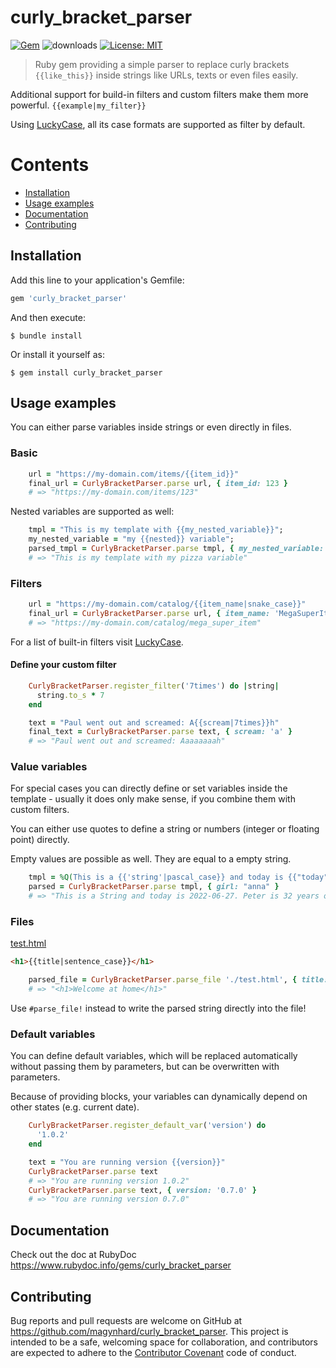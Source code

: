 # curly_bracket_parser
[![Gem](https://img.shields.io/gem/v/curly_bracket_parser?color=default&style=plastic&logo=ruby&logoColor=red)](https://rubygems.org/gems/curly_bracket_parser)
![downloads](https://img.shields.io/gem/dt/curly_bracket_parser?color=blue&style=plastic)
[![License: MIT](https://img.shields.io/badge/License-MIT-gold.svg?style=plastic&logo=mit)](LICENSE)

> Ruby gem providing a simple parser to replace curly brackets `{{like_this}}` inside strings like URLs, texts or even files easily.

Additional support for build-in filters and custom filters make them more powerful. `{{example|my_filter}}`

Using [LuckyCase](https://github.com/magynhard/lucky_case), all its case formats are supported as filter by default.





# Contents

* [Installation](#installation)
* [Usage examples](#usage)
* [Documentation](#documentation)
* [Contributing](#contributing)




<a name="installation"></a>
## Installation

Add this line to your application's Gemfile:

```ruby
gem 'curly_bracket_parser'
```

And then execute:

    $ bundle install

Or install it yourself as:

    $ gem install curly_bracket_parser
    

<a name="usage"></a>
## Usage examples

You can either parse variables inside strings or even directly in files.

### Basic

```ruby
    url = "https://my-domain.com/items/{{item_id}}"
    final_url = CurlyBracketParser.parse url, { item_id: 123 }
    # => "https://my-domain.com/items/123"
```

Nested variables are supported as well:
```ruby
    tmpl = "This is my template with {{my_nested_variable}}";
    my_nested_variable = "my {{nested}} variable"; 
    parsed_tmpl = CurlyBracketParser.parse tmpl, { my_nested_variable: my_nested_variable, nested: 'pizza'}
    # => "This is my template with my pizza variable"
```



### Filters

```ruby
    url = "https://my-domain.com/catalog/{{item_name|snake_case}}"
    final_url = CurlyBracketParser.parse url, { item_name: 'MegaSuperItem' }
    # => "https://my-domain.com/catalog/mega_super_item"
```

For a list of built-in filters visit [LuckyCase](https://github.com/magynhard/lucky_case).

#### Define your custom filter

```ruby
    CurlyBracketParser.register_filter('7times') do |string|
      string.to_s * 7
    end

    text = "Paul went out and screamed: A{{scream|7times}}h"
    final_text = CurlyBracketParser.parse text, { scream: 'a' }
    # => "Paul went out and screamed: Aaaaaaaah"
```


### Value variables

For special cases you can directly define or set variables inside the template - usually it does only make sense, if you combine them with custom filters.

You can either use quotes to define a string or numbers (integer or floating point) directly.

Empty values are possible as well. They are equal to a empty string.

```ruby
    tmpl = %Q(This is a {{'string'|pascal_case}} and today is {{"today"|date_filter}}. Peter is {{'1990-10-05'|iso_date_age}} years old. His girlfriends name is {{girl|pascal_case}} and she is {{16|double_number}} years old. This article has been written at {{|date_now_formatted}}`)
    parsed = CurlyBracketParser.parse tmpl, { girl: "anna" }
    # => "This is a String and today is 2022-06-27. Peter is 32 years old. His girlfriends name is Anna and she is 32 years old. This article has been written at 6/28/2022, 12:46:40 PM."
```


### Files

<ins>test.html</ins>
```html
<h1>{{title|sentence_case}}</h1>
```

```ruby
    parsed_file = CurlyBracketParser.parse_file './test.html', { title: 'WelcomeAtHome' }
    # => "<h1>Welcome at home</h1>"
```

Use `#parse_file!` instead to write the parsed string directly into the file!

### Default variables

You can define default variables, which will be replaced automatically without passing them by parameters, but can be overwritten with parameters.

Because of providing blocks, your variables can dynamically depend on other states (e.g. current date).

```ruby
    CurlyBracketParser.register_default_var('version') do
      '1.0.2'
    end

    text = "You are running version {{version}}"
    CurlyBracketParser.parse text
    # => "You are running version 1.0.2"
    CurlyBracketParser.parse text, { version: '0.7.0' }
    # => "You are running version 0.7.0"
```




<a name="documentation"></a>
## Documentation
Check out the doc at RubyDoc
<a href="https://www.rubydoc.info/gems/curly_bracket_parser">https://www.rubydoc.info/gems/curly_bracket_parser</a>





<a name="contributing"></a>
## Contributing

Bug reports and pull requests are welcome on GitHub at https://github.com/magynhard/curly_bracket_parser. This project is intended to be a safe, welcoming space for collaboration, and contributors are expected to adhere to the [Contributor Covenant](http://contributor-covenant.org) code of conduct.

